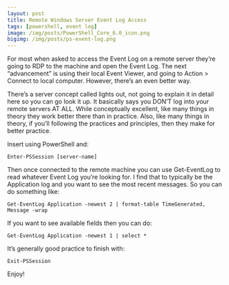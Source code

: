 ```yaml
---
layout: post
title: Remote Windows Server Event Log Access
tags: [powershell, event log]
image: /img/posts/PowerShell_Core_6.0_icon.png
bigimg: /img/posts/ps-event-log.png
---
```


For most when asked to access the Event Log on a remote server they’re going to RDP to the machine and open the Event Log. The next “advancement” is using their local Event Viewer, and going to Action > Connect to local computer. However, there’s an even better way.

There’s a server concept called lights out, not going to explain it in detail here so you can go look it up. It basically says you DON’T log into your remote servers AT ALL. While conceptually excellent, like many things in theory they work better there than in practice. Also, like many things in theory, if you’ll following the practices and principles, then they make for better practice.

Insert using PowerShell and:

	Enter-PSSession [server-name]

Then once connected to the remote machine you can use Get-EventLog to read whatever Event Log you’re looking for. I find that to typically be the Application log and you want to see the most recent messages. So you can do something like:

	Get-EventLog Application -newest 2 | format-table TimeGenerated, Message -wrap

If you want to see available fields then you can do:

	Get-EventLog Application -newest 1 | select *

It’s generally good practice to finish with:

	Exit-PSSession

Enjoy!

